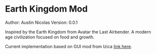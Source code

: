 # Earth Kingdom Mod

Author: Austin Nicolas
Version: 0.0.1

Inspired by the Earth Kingdom from Avatar the Last Airbender. A modern age civilization focused on food and growth.

Current implementation based on GUI mod from Izica [link here](https://forums.civfanatics.com/resources/content-modding-tools-with-gui.32139/).